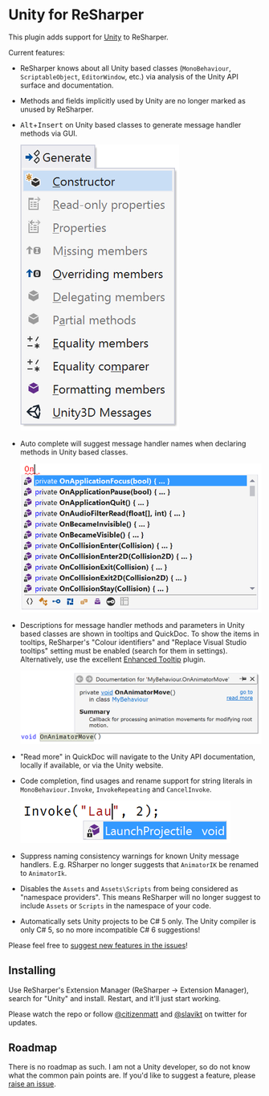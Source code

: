 # Unity for ReSharper

This plugin adds support for [Unity](http://unity3d.com/) to ReSharper.

Current features:

* ReSharper knows about all Unity based classes (`MonoBehaviour`, `ScriptableObject`, `EditorWindow`, etc.) via analysis of the Unity API surface and documentation.
* Methods and fields implicitly used by Unity are no longer marked as unused by ReSharper.
* <kbd>Alt</kbd>+<kbd>Insert</kbd> on Unity based classes to generate message handler methods via GUI.

    ![Generate messages](docs/generate.png)

* Auto complete will suggest message handler names when declaring methods in Unity based classes.

    ![Auto completion suggesting message handler names](docs/auto_complete_message.png)

* Descriptions for message handler methods and parameters in Unity based classes are shown in tooltips and QuickDoc. To show the items in tooltips, ReSharper's "Colour identifiers" and "Replace Visual Studio tooltips" setting must be enabled (search for them in settings). Alternatively, use the excellent [Enhanced Tooltip](https://github.com/MrJul/ReSharper.EnhancedTooltip#readme) plugin.

    ![QuickDoc for a unity message](docs/quickdoc.png)

* "Read more" in QuickDoc will navigate to the Unity API documentation, locally if available, or via the Unity website.
* Code completion, find usages and rename support for string literals in `MonoBehaviour.Invoke`, `InvokeRepeating` and `CancelInvoke`.

    ![Code completion for MonoBehaviour.Invoke](docs/invoke_completion.png)

* Suppress naming consistency warnings for known Unity message handlers. E.g. RSharper no longer suggests that `AnimatorIK` be renamed to `AnimatorIk`.
* Disables the `Assets` and `Assets\Scripts` from being considered as "namespace providers". This means ReSharper will no longer suggest to include `Assets` or `Scripts` in the namespace of your code.
* Automatically sets Unity projects to be C# 5 only. The Unity compiler is only C# 5, so no more incompatible C# 6 suggestions!

Please feel free to [suggest new features in the issues](https://github.com/JetBrains/resharper-unity/issues)!

## Installing

Use ReSharper's Extension Manager (ReSharper &rarr; Extension Manager), search for "Unity" and install. Restart, and it'll just start working.

Please watch the repo or follow [@citizenmatt](https://twitter.com/citizenmatt) and [@slavikt](https://twitter.com/slavikt) on twitter for updates.

## Roadmap

There is no roadmap as such. I am not a Unity developer, so do not know what the common pain points are. If you'd like to suggest a feature, please [raise an issue](https://github.com/JetBrains/resharper-unity/issues).
